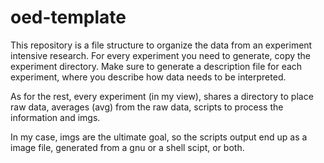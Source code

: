 # oed-template

This repository is a file structure to organize the data from an
experiment intensive research.
For every experiment you need to generate, copy the experiment directory.
Make sure to generate a description file for each experiment, where you
describe how data needs to be interpreted.

As for the rest, every experiment (in my view), shares a directory to
place raw data, averages (avg) from the raw data, scripts to process
the information and imgs. 

In my case, imgs are the ultimate goal, so the scripts output end up
as a image file, generated from a gnu or a shell scipt, or both.



